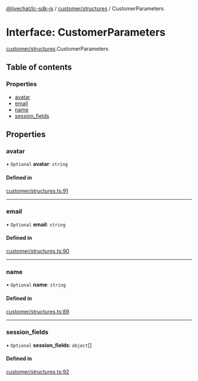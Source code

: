 [@livechat/lc-sdk-js](../README.md) / [customer/structures](../modules/customer_structures.md) / CustomerParameters

# Interface: CustomerParameters

[customer/structures](../modules/customer_structures.md).CustomerParameters

## Table of contents

### Properties

- [avatar](customer_structures.CustomerParameters.md#avatar)
- [email](customer_structures.CustomerParameters.md#email)
- [name](customer_structures.CustomerParameters.md#name)
- [session\_fields](customer_structures.CustomerParameters.md#session_fields)

## Properties

### avatar

• `Optional` **avatar**: `string`

#### Defined in

[customer/structures.ts:91](https://github.com/livechat/lc-sdk-js/blob/7431f2f/src/customer/structures.ts#L91)

___

### email

• `Optional` **email**: `string`

#### Defined in

[customer/structures.ts:90](https://github.com/livechat/lc-sdk-js/blob/7431f2f/src/customer/structures.ts#L90)

___

### name

• `Optional` **name**: `string`

#### Defined in

[customer/structures.ts:89](https://github.com/livechat/lc-sdk-js/blob/7431f2f/src/customer/structures.ts#L89)

___

### session\_fields

• `Optional` **session\_fields**: `object`[]

#### Defined in

[customer/structures.ts:92](https://github.com/livechat/lc-sdk-js/blob/7431f2f/src/customer/structures.ts#L92)
